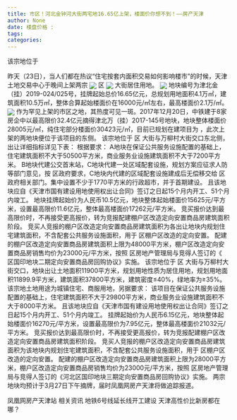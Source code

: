 ```yaml
---
title: 市区！河北金钟河大街两宅地16.65亿上架，楼面价你想不到！——房产天津
author: None
date: 楼盘价格 : 
tags: 
categories: 
---
```

该宗地位于
<!-- more -->
昨天（23日），当人们都在热议“住宅按套内面积交易如何影响楼市”的时候，天津土地交易中心于晚间上架两宗
<img align="center" border="0" src="//s1.ifengimg.com/2019/02/24/1afe66a0279d6a26a87a91af3b20297f.jpg" />
区
<img align="center" border="0" src="//s2.ifengimg.com/2019/02/24/6c53e05e3e1ef08aaf3a26edb9cd7537.png" />
大街居住用地。
<img align="center" border="0" src="//s3.ifengimg.com/2019/02/24/3c873f4ce0cb76e857f10bb463c73ac8.png" />
地块编号为津北金（挂）2019-024/025号，挂牌起始总价16.65亿元，总规划用地面积4.1万㎡，建筑面积10.5万㎡，整体合算起始楼面价在16000元/㎡左右，最高楼面价2.1万/㎡。
<img align="center" border="0" src="//s2.ifengimg.com/2019/02/24/b13b6ae4f2a0594e5b449aab7ec33dcf.png" />
作为罕见上架的市区之地，其热度可见一斑。2017年12月20日，中铁建于8家房企中以最高限价32.4亿元摘得津北万（挂）2017-145号地块，地块整体楼面价28005元/㎡，纯住宅部分楼面价30423元/㎡，目前已规划在建项目为
，此次上架的两地块便位于该项目的东侧。
该宗地位于
区
大街与万柳村大街交口东北侧，出让详细指标详见下表：
根据要求：
A地块在保证公共服务设施配置的基础上，住宅建筑面积不大于50500平方米，商业服务业设施建筑面积不大于7200平方米。
B地块代建公交首末站，C地块代建一处区域配套设施，规划方案应征求人防等部门意见，按
区政府要求，C地块内代建的区域配套设施建成后无偿移交给
区政府相关部门。集中设置不少于1770平方米的行政超市，并于首期建设。
且该地块应自《天津市国有建设用地使用权出让合同》签订之日起15个月内开工、51个月内竣工。
地块挂牌起始价为人民币10.5亿元，地块整体起始楼面价15625元/平方米，设置最高限价11.6亿元，整体最高楼面价17262元/平方米。
竞买报价达到最高限价时，不再接受更高报价，转为竞报配建棚户区改造定向安置商品房建筑面积阶段。
竞买人竞报的棚户区改造定向安置商品房建筑面积为各出让地块内规划住宅建筑面积，不含配套公共服务设施面积，用于
区棚户区改造的定向安置。
配建的棚户区改造定向安置商品房建筑面积上限为48000平方米，棚户区改造定向安置商品房销售均价为23000元/平方米，按照
区房地产管理局与竞得人签订的《
区国印地块二期定向安置商品房回购协议》实施。
该宗地位于
区
大街与万柳村大街交口，地块出让土地面积11900平方米，规划用地性质为居住用地，规划用地面积11899.9平方米，建筑面积37800平方米，建筑密度≤40%，绿地率为≥35%。
该宗地土地用途为城镇住宅、商服用地，另据要求：
该项目在保证公共服务设施配置的基础上，住宅建筑面积不大于29800平方米，商业服务业设施建筑面积不大于8000平方米。
且该地块应自《天津市国有建设用地使用权出让合同》签订之日起15个月内开工、51个月内竣工。
挂牌起始价为人民币6.15亿元，地块整体起始楼面价16270元/平方米，设置最高限价为7.95亿元，整体最高楼面价21032元/平方米。
竞买报价达到最高限价时，不再接受更高报价，转为竞报配建棚户区改造定向安置商品房建筑面积阶段。
竞买人竞报的棚户区改造定向安置商品房建筑面积为该地块内规划住宅建筑面积，不含配套公共服务设施面积，用于
区棚户区改造的定向安置。
配建的棚户区改造定向安置商品房建筑面积上限为28000平方米，棚户区改造定向安置商品房销售均价为23000元/平方米，按照
区房地产管理局与竞得人签订的《河北区国印地块三期定向安置商品房回购协议》实施。
两宗地块均预计于3月27日下午摘牌，届时凤凰网房产天津将做追踪报道。
                        
                        
                        
                        
                                        
                    
                    
                
                    
                    
                    
                
                    
                
凤凰网房产天津站
相关资讯
地铁6号线延长线开工建设
天津高性价比新房都在哪？	
	                        
	                    
	                        
	                    
